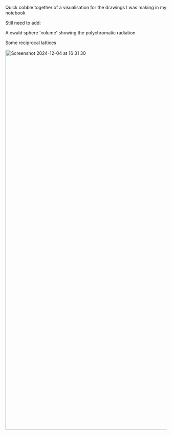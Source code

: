 Quick cobble together of a visualisation for the drawings I was making in my notebook

Still need to add:


A ewald sphere 'volume' showing the polychromatic radiation 


Some reciprocal lattices

<img width="1185" alt="Screenshot 2024-12-04 at 16 31 30" src="https://github.com/user-attachments/assets/f314b92f-4801-43c1-81d9-821f467d5ad5">
